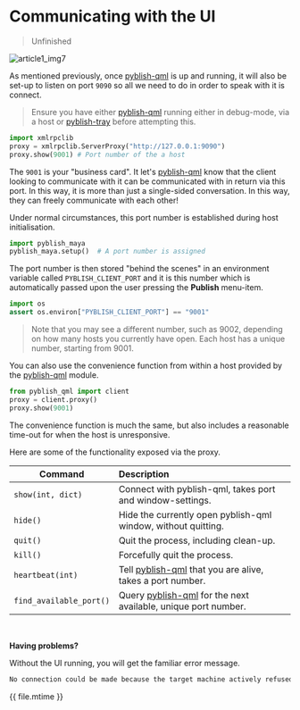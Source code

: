 # Communicating with the UI

> Unfinished

![article1_img7](https://cloud.githubusercontent.com/assets/2152766/11361011/b9d015e2-9281-11e5-91b1-9164dcbde9ca.png)

As mentioned previously, once [pyblish-qml][] is up and running, it will also be set-up to listen on port `9090` so all we need to do in order to speak with it is connect.

> Ensure you have either [pyblish-qml][] running either in debug-mode, via a host or [pyblish-tray][] before attempting this.

```python
import xmlrpclib
proxy = xmlrpclib.ServerProxy("http://127.0.0.1:9090")
proxy.show(9001) # Port number of the a host
```

The `9001` is your "business card". It let's [pyblish-qml][] know that the client looking to communicate with it can be communicated with in return via this port. In this way, it is more than just a single-sided conversation. In this way, they can freely communicate with each other!

Under normal circumstances, this port number is established during host initialisation.

```python
import pyblish_maya
pyblish_maya.setup()  # A port number is assigned
```

The port number is then stored "behind the scenes" in an environment variable called `PYBLISH_CLIENT_PORT` and it is this number which is automatically passed upon the user pressing the **Publish** menu-item.

```python
import os
assert os.environ["PYBLISH_CLIENT_PORT"] == "9001"
```

> Note that you may see a different number, such as 9002, depending on how many hosts you currently have open. Each host has a unique number, starting from 9001.

You can also use the convenience function from within a host provided by the [pyblish-qml][] module.

```python
from pyblish_qml import client
proxy = client.proxy()
proxy.show(9001)
```

The convenience function is much the same, but also includes a reasonable time-out for when the host is unresponsive.

Here are some of the functionality exposed via the proxy.

| Command                     | Description
|-----------------------------|:--------------------
| `show(int, dict)`           | Connect with pyblish-qml, takes port and window-settings.
| `hide()`                    | Hide the currently open pyblish-qml window, without quitting.
| `quit()`                    | Quit the process, including clean-up.
| `kill()`                    | Forcefully quit the process.
| `heartbeat(int)`            | Tell [pyblish-qml][] that you are alive, takes a port number.
| `find_available_port()`     | Query [pyblish-qml][] for the next available, unique port number.

<br>

**Having problems?**

Without the UI running, you will get the familiar error message.

```bash
No connection could be made because the target machine actively refused it
```

<div class="modified-date">{{ file.mtime }}</div>

[pyblish-qml]: https://github.com/pyblish/pyblish-qml
[pyblish-tray]: https://github.com/pyblish/pyblish-tray
[pyblish-rpc]: https://github.com/pyblish/pyblish-rpc
